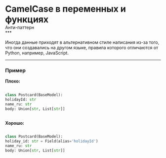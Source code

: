 
<div class="sticky-header">
  <div>
    <h1 style="margin: 0;">CamelCase в переменных и функциях</h1>
    <p style="margin: 0;">Анти-паттерн</p>
  </div>
</div>
***

Иногда данные приходят в альтернативном стиле написания из-за того, что они создавались на другом языке, правила которого отличаются от Python, например, JavaScript.

***

### Пример 


                                **Плохо:**

                                ```python
                                class Postcard(BaseModel):
holidayId: str
name_ru: str
body: Union[str, List[str]]
                                ```


                                **Хорошо:**

                                ```python
                                class Postcard(BaseModel):
holiday_id: str = Field(alias='holidayId')
name_ru: str
body: Union[str, List[str]]
                                ```


